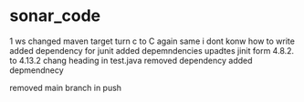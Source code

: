 # sonar_code
1
ws
changed maven target 
turn c to C
again same
i dont konw how to write
added dependency for junit
added depemndencies
upadtes jinit form 4.8.2. to 4.13.2
chang heading in test.java
removed dependency
added depmendnecy

removed main branch in push 
